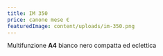 ```yaml
---
title: IM 350
price: canone mese €
featuredImage: content/uploads/im-350.png
---
```

Multifunzione **A4** bianco nero compatta ed eclettica